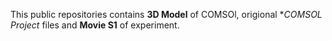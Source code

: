 This public repositories contains **3D Model** of COMSOl, origional **COMSOL Project* files and **Movie S1** of experiment.
